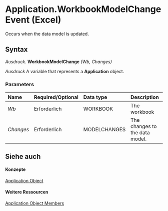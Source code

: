 
# Application.WorkbookModelChange Event (Excel)

Occurs when the data model is updated.


## Syntax

 _Ausdruck_. **WorkbookModelChange** _(Wb,_ _Changes)_

 _Ausdruck_ A variable that represents a **Application** object.


### Parameters



|**Name**|**Required/Optional**|**Data type**|**Description**|
|:-----|:-----|:-----|:-----|
| _Wb_|Erforderlich|WORKBOOK|The workbook|
| _Changes_|Erforderlich|MODELCHANGES|The changes to the data model.|

## Siehe auch


#### Konzepte


[Application Object](19b73597-5cf9-4f56-8227-b5211f657f6f.md)
#### Weitere Ressourcen


[Application Object Members](http://msdn.microsoft.com/library/4cb9ca42-8d07-cc9c-2d80-4eb9a5921e1e%28Office.15%29.aspx)